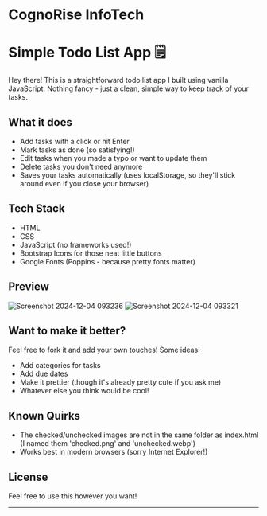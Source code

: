 # CognoRise InfoTech

# Simple Todo List App 🗒️

Hey there! This is a straightforward todo list app I built using vanilla JavaScript. Nothing fancy - just a clean, simple way to keep track of your tasks.

## What it does 
- Add tasks with a click or hit Enter
- Mark tasks as done (so satisfying!)
- Edit tasks when you made a typo or want to update them
- Delete tasks you don't need anymore
- Saves your tasks automatically (uses localStorage, so they'll stick around even if you close your browser)

## Tech Stack
- HTML
- CSS
- JavaScript (no frameworks used!)
- Bootstrap Icons for those neat little buttons
- Google Fonts (Poppins - because pretty fonts matter)

## Preview
![Screenshot 2024-12-04 093236](https://github.com/user-attachments/assets/0476f3b0-4333-4291-b882-b6442ea774dc)
![Screenshot 2024-12-04 093321](https://github.com/user-attachments/assets/b6ec8611-ac54-4806-b551-aecdef18f3aa)


## Want to make it better?

Feel free to fork it and add your own touches! Some ideas:
- Add categories for tasks
- Add due dates
- Make it prettier (though it's already pretty cute if you ask me)
- Whatever else you think would be cool!

## Known Quirks

- The checked/unchecked images are not in the same folder as index.html (I named them 'checked.png' and 'unchecked.webp')
- Works best in modern browsers (sorry Internet Explorer!)

## License

Feel free to use this however you want! 

---


 

